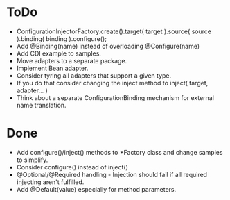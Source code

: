 ToDo
====
* ConfigurationInjectorFactory.create().target( target ).source( source ).binding( binding ).configure();
* Add @Binding(name) instead of overloading @Configure(name)
* Add CDI example to samples.
* Move adapters to a separate package.
* Implement Bean adapter.
* Consider tyring all adapters that support a given type.
* If you do that consider changing the inject method to inject( target, adapter... )
* Think about a separate ConfigurationBinding mechanism for external name translation.

Done
====
* Add configure()/inject() methods to *Factory class and change samples to simplify.
* Consider configure() instead of inject()
* @Optional/@Required handling - Injection should fail if all required injecting aren't fulfilled.
* Add @Default(value) especially for method parameters.
